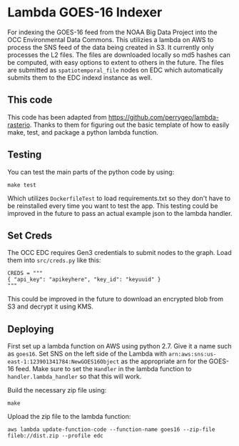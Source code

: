 # Lambda GOES-16 Indexer

For indexing the GOES-16 feed from the NOAA Big Data Project into the OCC Environmental Data Commons. This utilizies a lambda on AWS to process the SNS feed of the data being created in S3. It currently only processes the L2 files. The files are downloaded locally so md5 hashes can be computed, with easy options to extent to others in the future. The files are submitted as `spatiotemporal_file` nodes on EDC which automatically submits them to the EDC indexd instance as well.

## This code

This code has been adapted from https://github.com/perrygeo/lambda-rasterio. Thanks to them for figuring out the basic template of how to easily make, test, and package a python lambda function.

## Testing

You can test the main parts of the python code by using:
```
make test
```
Which utilizes `DockerfileTest` to load requirements.txt so they don't have to be reinstalled every time you want to test the app. This testing could be improved in the future to pass an actual example json to the lambda handler.

## Set Creds

The OCC EDC requires Gen3 credentials to submit nodes to the graph. Load them into `src/creds.py` like this:
```
CREDS = """
{ "api_key": "apikeyhere", "key_id": "keyuuid" }
"""
```
This could be improved in the future to download an encrypted blob from S3 and decrypt it using KMS.

## Deploying

First set up a lambda function on AWS using python 2.7. Give it a name such as `goes16`. Set SNS on the left side of the Lambda with `arn:aws:sns:us-east-1:123901341784:NewGOES16Object` as the appropriate arn for the GOES-16 feed. Make sure to set the `Handler` in the lambda function to `handler.lambda_handler` so that this will work.

Build the necessary zip file using:
```
make
```

Upload the zip file to the lambda function:
```
aws lambda update-function-code --function-name goes16 --zip-file fileb://dist.zip --profile edc
```

